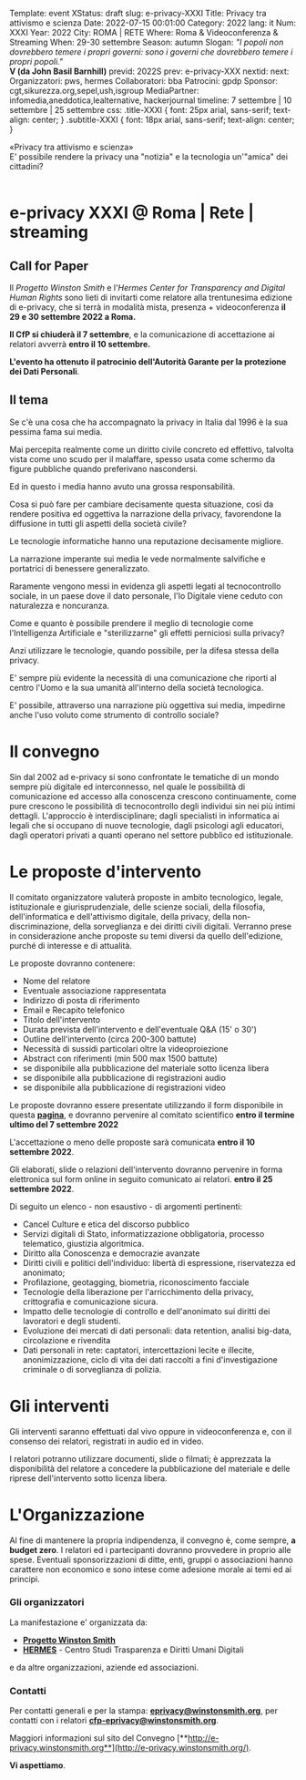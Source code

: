 Template: event
XStatus: draft
slug: e-privacy-XXXI
Title: Privacy tra attivismo e scienza
Date: 2022-07-15 00:01:00
Category: 2022
lang: it
Num: XXXI
Year: 2022
City: ROMA | RETE
Where: Roma & Videoconferenza & Streaming
When: 29-30 settembre
Season: autumn
Slogan: <i>"I popoli non dovrebbero temere i propri governi: sono i governi che dovrebbero temere i propri popoli."</i><br/><b>V (da John Basil Barnhill)</b>
previd: 2022S
prev: e-privacy-XXX
nextid:
next:
Organizzatori: pws, hermes
Collaboratori: bba
Patrocini: gpdp
Sponsor: cgt,sikurezza.org,sepel,ush,isgroup
MediaPartner: infomedia,aneddotica,lealternative, hackerjournal
timeline: 7 settembre | 10 settembre | 25 settembre
css: .title-XXXI { font: 25px arial, sans-serif; text-align: center; }   .subtitle-XXXI { font: 18px arial, sans-serif; text-align: center; }

<div class="title-XXXI">«Privacy tra attivismo e scienza»</div>
<div class="subtitle-XXXI">E' possibile rendere la privacy una "notizia" e  la tecnologia un'"amica" dei cittadini?</div>
<br/>

e-privacy XXXI @ Roma | Rete | streaming
===============================

Call for Paper
--------------

Il *Progetto Winston Smith* e l'*Hermes Center for Transparency and Digital Human Rights*
 sono lieti di invitarti come relatore 
alla trentunesima edizione di e-privacy, che si terrà in
modalità mista, presenza + videoconferenza **il 29 e 30 settembre 2022 a Roma.**

**Il CfP si chiuderà il 7 settembre**, e la comunicazione di
accettazione ai relatori avverrà **entro il 10 settembre.**

**L'evento ha ottenuto il patrocinio dell'Autorità Garante per la protezione dei Dati Personali**.

Il tema
-------

Se c'è una cosa che ha accompagnato la privacy  in Italia dal 1996 è la sua pessima fama sui media.

Mai percepita realmente come un diritto civile  concreto ed effettivo, talvolta vista come uno scudo per il malaffare, spesso usata  come schermo da figure pubbliche quando preferivano nascondersi.

Ed in questo i media hanno avuto una grossa responsabilità.

Cosa si può fare per cambiare decisamente questa situazione, così da rendere positiva ed oggettiva la narrazione della privacy, favorendone la diffusione in tutti gli aspetti della società civile?

Le tecnologie informatiche hanno una reputazione decisamente migliore. 

La narrazione imperante sui media le vede normalmente salvifiche e portatrici di benessere generalizzato.

Raramente vengono messi in evidenza gli aspetti legati al tecnocontrollo sociale, in un paese dove il dato personale, l'Io Digitale viene ceduto con naturalezza e noncuranza.

Come e quanto è possibile prendere il meglio di tecnologie come l'Intelligenza Artificiale e "sterilizzarne" gli effetti perniciosi sulla privacy?

Anzi utilizzare le tecnologie, quando possibile, per la difesa stessa della privacy.

E' sempre più evidente la necessità di una comunicazione che riporti al centro l'Uomo e la sua umanità all'interno della società tecnologica.

E' possibile, attraverso una narrazione più oggettiva sui media, impedirne anche l'uso voluto come strumento di controllo sociale?



Il convegno
===========

Sin dal 2002 ad e-privacy si sono confrontate le tematiche di un mondo
sempre più digitale ed interconnesso, nel quale le possibilità di
comunicazione ed accesso alla conoscenza crescono continuamente, come
pure crescono le possibilità di tecnocontrollo degli individui sin nei
più intimi dettagli. L'approccio è interdisciplinare; dagli specialisti
in informatica ai legali che si occupano di nuove tecnologie, dagli
psicologi agli educatori, dagli operatori privati a quanti operano nel
settore pubblico ed istituzionale.

Le proposte d'intervento
=========================

Il comitato organizzatore valuterà proposte in ambito tecnologico,
legale, istituzionale e giurisprudenziale, delle scienze sociali, della
filosofia, dell'informatica e dell'attivismo digitale, della privacy,
della non-discriminazione, della sorveglianza e dei diritti civili
digitali. Verranno prese in considerazione anche proposte su temi
diversi da quello dell'edizione, purché di interesse e di attualità.

Le proposte dovranno contenere:

-   Nome del relatore
-   Eventuale associazione rappresentata
-   Indirizzo di posta di riferimento
-   Email e Recapito telefonico
-   Titolo dell'intervento
-   Durata prevista dell'intervento e dell'eventuale Q&A (15' o 30')
-   Outline dell'intervento (circa 200-300 battute)
-   Necessità di sussidi particolari oltre la videoproiezione
-   Abstract con riferimenti (min 500 max 1500 battute)
-   se disponibile alla pubblicazione del materiale sotto licenza libera
-   se disponibile alla pubblicazione di registrazioni audio
-   se disponibile alla pubblicazione di registrazioni video

Le proposte dovranno essere presentate utilizzando il form disponibile
in questa
[**pagina**](http://e-privacy.winstonsmith.org/e-privacy-XXXI-proposta.html),
e dovranno pervenire al comitato scientifico **entro il termine ultimo del 7 settembre 2022**

L'accettazione o meno delle proposte sarà comunicata **entro il 10 settembre 2022**.

Gli elaborati, slide o relazioni dell'intervento dovranno pervenire in
forma elettronica sul form online in seguito comunicato ai relatori.
**entro il 25 settembre 2022**.

Di seguito un elenco - non esaustivo - di argomenti pertinenti:

-   Cancel Culture e etica del discorso pubblico
-   Servizi digitali di Stato, informatizzazione obbligatoria, processo
    telematico, giustizia algoritmica.
-   Diritto alla Conoscenza e democrazie avanzate
-   Diritti civili e politici dell'individuo: libertà di espressione,
    riservatezza ed anonimato;
-   Profilazione, geotagging, biometria, riconoscimento facciale
-   Tecnologie della liberazione per l'arricchimento della privacy,
    crittografia e comunicazione sicura.
-   Impatto delle tecnologie di controllo e dell'anonimato sui diritti
    dei lavoratori e degli studenti.
-   Evoluzione dei mercati di dati personali: data retention, analisi
    big-data, circolazione e rivendita
-   Dati personali in rete: captatori, intercettazioni lecite e
    illecite, anonimizzazione, ciclo di vita dei dati raccolti a fini
    d'investigazione criminale o di sorveglianza di polizia.

Gli interventi
==============

Gli interventi saranno effettuati dal vivo oppure in videoconferenza e,
con il consenso dei relatori, registrati in audio ed in video.

I relatori potranno utilizzare documenti, slide o filmati; è apprezzata
la disponibilità del relatore a concedere la pubblicazione del materiale
e delle riprese dell'intervento sotto licenza libera.

L'Organizzazione
=================

Al fine di mantenere la propria indipendenza, il convegno è, come
sempre, **a budget zero**. I relatori ed i partecipanti dovranno
provvedere in proprio alle spese. Eventuali sponsorizzazioni di ditte,
enti, gruppi o associazioni hanno carattere non economico e sono intese
come adesione morale ai temi ed ai principi.

### Gli organizzatori

La manifestazione e' organizzata da:

-   [**Progetto Winston Smith**](http://pws.winstonsmith.org/)
-   [**HERMES**](http://logioshermes.org/) - Centro Studi Trasparenza e
    Diritti Umani Digitali

e da altre organizzazioni, aziende ed associazioni.

### Contatti

Per contatti generali e per la stampa:
[**eprivacy@winstonsmith.org**](mailto:eprivacy@winstonsmith.org), per
contatti con i relatori
[**cfp-eprivacy@winstonsmith.org**](mailto:cfp-eprivacy@winstonsmith.org).

Maggiori informazioni sul sito del Convegno
[**http://e-privacy.winstonsmith.org**](http://e-privacy.winstonsmith.org/).

**Vi aspettiamo**.
